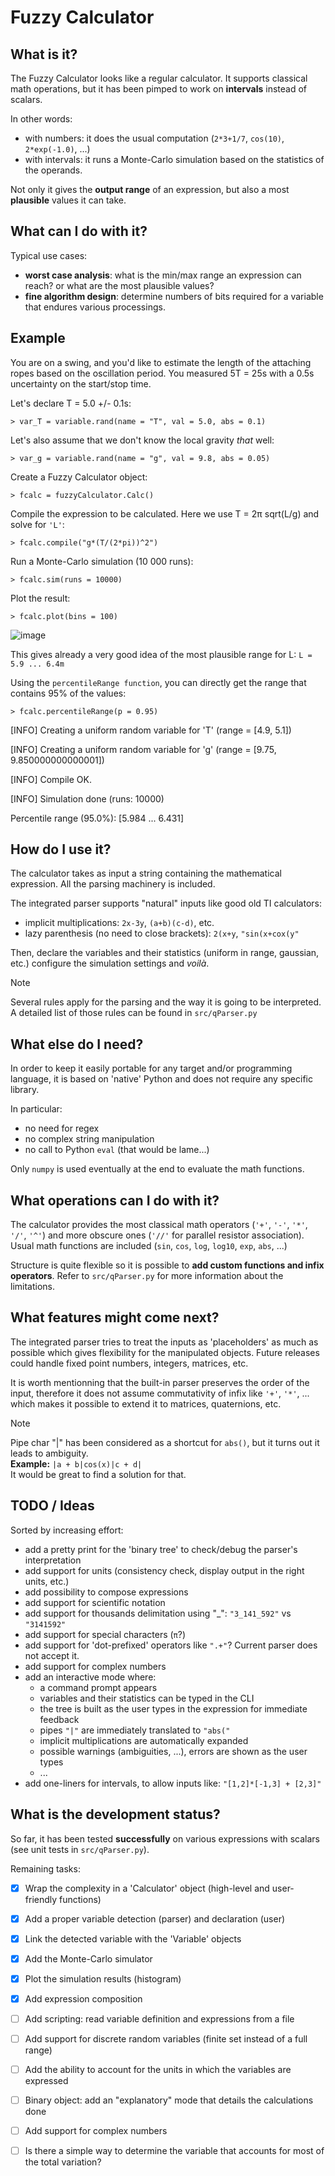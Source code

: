 # Fuzzy Calculator


## What is it?
The Fuzzy Calculator looks like a regular calculator. It supports classical math operations, but it has been pimped to work on **intervals** instead of scalars.

In other words: 
- with numbers: it does the usual computation (```2*3+1/7```, ```cos(10)```, ```2*exp(-1.0)```,  ...)
- with intervals: it runs a Monte-Carlo simulation based on the statistics of the operands.

Not only it gives the **output range** of an expression, but also a most **plausible** values it can take.

## What can I do with it?
Typical use cases:
- **worst case analysis**: what is the min/max range an expression can reach? or what are the most plausible values?
- **fine algorithm design**: determine numbers of bits required for a variable that endures various processings.

## Example
You are on a swing, and you'd like to estimate the length of the attaching ropes based on the oscillation period.
You measured 5T = 25s with a 0.5s uncertainty on the start/stop time.

Let's declare T = 5.0 +/- 0.1s:

```> var_T = variable.rand(name = "T", val = 5.0, abs = 0.1)```

Let's also assume that we don't know the local gravity _that_ well:

```> var_g = variable.rand(name = "g", val = 9.8, abs = 0.05)```

Create a Fuzzy Calculator object:

```> fcalc = fuzzyCalculator.Calc()```

Compile the expression to be calculated. Here we use T = 2π sqrt(L/g) and solve for ```'L'```:

```> fcalc.compile("g*(T/(2*pi))^2")```

Run a Monte-Carlo simulation (10 000 runs):

```> fcalc.sim(runs = 10000)```

Plot the result:

```> fcalc.plot(bins = 100)```

![image](https://github.com/user-attachments/assets/7ffbf511-a095-4566-b2cd-6c1161af6eec)

This gives already a very good idea of the most plausible range for L: ```L = 5.9 ... 6.4m```

Using the ```percentileRange function```, you can directly get the range that contains 95% of the values:

```> fcalc.percentileRange(p = 0.95)```

[INFO] Creating a uniform random variable for 'T' (range = [4.9, 5.1])

[INFO] Creating a uniform random variable for 'g' (range = [9.75, 9.850000000000001])

[INFO] Compile OK.

[INFO] Simulation done (runs: 10000)

Percentile range (95.0%): [5.984 ... 6.431]

## How do I use it?
The calculator takes as input a string containing the mathematical expression.
All the parsing machinery is included.

The integrated parser supports "natural" inputs like good old TI calculators:
- implicit multiplications: ```2x-3y```, ```(a+b)(c-d)```, etc.
- lazy parenthesis (no need to close brackets): ```2(x+y```, ```"sin(x+cox(y"```

Then, declare the variables and their statistics (uniform in range, gaussian, etc.) configure the simulation settings and _voilà_.

> [!NOTE]
> Several rules apply for the parsing and the way it is going to be interpreted.</br>
> A detailed list of those rules can be found in ```src/qParser.py```

## What else do I need?
In order to keep it easily portable for any target and/or programming language, it is based on 'native' Python and does not require any specific library.

In particular:
- no need for regex
- no complex string manipulation
- no call to Python ```eval``` (that would be lame...)

Only ```numpy``` is used eventually at the end to evaluate the math functions.

## What operations can I do with it?
The calculator provides the most classical math operators (```'+'```, ```'-'```, ```'*'```, ```'/'```, ```'^'```) and more obscure ones (```'//'``` for parallel resistor association).
Usual math functions are included (```sin```, ```cos```, ```log```, ```log10```, ```exp```, ```abs```, ...) 

Structure is quite flexible so it is possible to **add custom functions and infix operators**. 
Refer to ```src/qParser.py``` for more information about the limitations.

## What features might come next?
The integrated parser tries to treat the inputs as 'placeholders' as much as possible which gives flexibility for the manipulated objects.
Future releases could handle fixed point numbers, integers, matrices, etc.

It is worth mentionning that the built-in parser preserves the order of the input, therefore it does not assume commutativity of infix like ```'+'```, ```'*'```, ... which makes it possible to extend it to matrices, quaternions, etc.

> [!NOTE]
> Pipe char "|" has been considered as a shortcut for ```abs()```, but it turns out it leads to ambiguity. </br>
> **Example:** ```|a + b|cos(x)|c + d|```</br>
> It would be great to find a solution for that.


## TODO / Ideas
Sorted by increasing effort:
- add a pretty print for the 'binary tree' to check/debug the parser's interpretation
- add support for units (consistency check, display output in the right units, etc.)
- add possibility to compose expressions
- add support for scientific notation
- add support for thousands delimitation using "_": ```"3_141_592"``` vs ```"3141592"```
- add support for special characters (```π```?)
- add support for 'dot-prefixed' operators like ```".+"```? Current parser does not accept it.
- add support for complex numbers
- add an interactive mode where: 
  - a command prompt appears
  - variables and their statistics can be typed in the CLI
  - the tree is built as the user types in the expression for immediate feedback
  - pipes ```"|"``` are immediately translated to ```"abs("```
  - implicit multiplications are automatically expanded
  - possible warnings (ambiguities, ...), errors are shown as the user types
  - ...
- add one-liners for intervals, to allow inputs like: ```"[1,2]*[-1,3] + [2,3]"```


## What is the development status?
So far, it has been tested **successfully** on various expressions with scalars (see unit tests in ```src/qParser.py```).

Remaining tasks: 
- [X] Wrap the complexity in a 'Calculator' object (high-level and user-friendly functions)
- [X] Add a proper variable detection (parser) and declaration (user)
- [X] Link the detected variable with the 'Variable' objects
- [X] Add the Monte-Carlo simulator
- [X] Plot the simulation results (histogram)
- [X] Add expression composition
- [ ] Add scripting: read variable definition and expressions from a file
- [ ] Add support for discrete random variables (finite set instead of a full range)
- [ ] Add the ability to account for the units in which the variables are expressed
- [ ] Binary object: add an "explanatory" mode that details the calculations done
- [ ] Add support for complex numbers
- [ ] Is there a simple way to determine the variable that accounts for most of the total variation?

